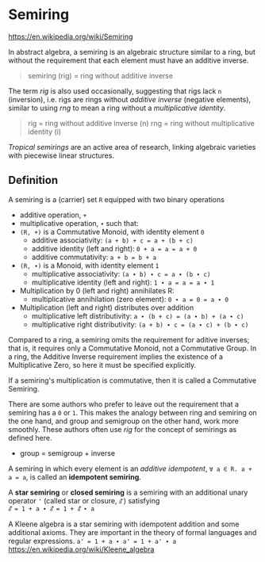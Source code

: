 # Semiring

https://en.wikipedia.org/wiki/Semiring

In abstract algebra, a semiring is an algebraic structure similar to a ring, but without the requirement that each element must have an additive inverse.

>semiring (rig) = ring without additive inverse

The term *rig* is also used occasionally, suggesting that rigs lack `n` (inversion), i.e. rigs are rings without *additive inverse* (negative elements), similar to using *rng* to mean a ring without a *multiplicative identity*.

>rig = ring without additive inverse (n)
>rng = ring without multiplicative identity (i)

*Tropical semirings* are an active area of research, linking algebraic varieties with piecewise linear structures.

## Definition

A semiring is a (carrier) set `R` equipped with two binary operations
- additive operation, `+`
- multiplicative operation, `∙`
such that:
- `(R, +)` is a Commutative Monoid, with identity element `0`
  - additive associativity: `(a + b) + c = a + (b + c)`
  - additive identity (left and right): `0 + a = a = a + 0`
  - additive commutativity: `a + b = b + a`
- `(R, ∙)` is a Monoid, with identity element `1`
  - multiplicative associativity: `(a ∙ b) ∙ c = a ∙ (b ∙ c)`
  - multiplicative identity (left and right): `1 ∙ a = a = a ∙ 1`
- Multiplication by 0 (left and right) annihilates R:
  - multiplicative annihilation (zero element): `0 ∙ a = 0 = a ∙ 0`
- Multiplication (left and right) distributes over addition
  - multiplicative left distributivity:  `a ∙ (b + c) = (a ∙ b) + (a ∙ c)`
  - multiplicative right distributivity: `(a + b) ∙ c = (a ∙ c) + (b ∙ c)`


Compared to a ring, a semiring omits the requirement for aditive inverses; that is, it requires only a Commutative Monoid, not a Commutative Group. In a ring, the Additive Inverse requirement implies the existence of a Multiplicative Zero, so here it must be specified explicitly.

If a semiring's multiplication is commutative, then it is called a Commutative Semiring.

There are some authors who prefer to leave out the requirement that a semiring has a `0` or `1`. This makes the analogy between ring and semiring on the one hand, and group and semigroup on the other hand, work more smoothly. These authors often use *rig* for the concept of semirings as defined here.
- group = semigroup + inverse

A semiring in which every element is an *additive idempotent*, 
`∀ a ∈ R. a + a = a`, 
is called an **idempotent semiring**.

A **star semiring** or **closed semiring** 
is a semiring with an additional unary operator `❜` 
(called star or closure, `a⃰` ) satisfying    
`a⃰ = 1 + a ∙ a⃰ = 1 + a⃰ ∙ a`

A Kleene algebra is a star semiring with idempotent addition and some additional axioms. They are important in the theory of formal languages and regular expressions. `a❜ = 1 + a ∙ a❜ = 1 + a❜ ∙ a`
https://en.wikipedia.org/wiki/Kleene_algebra
